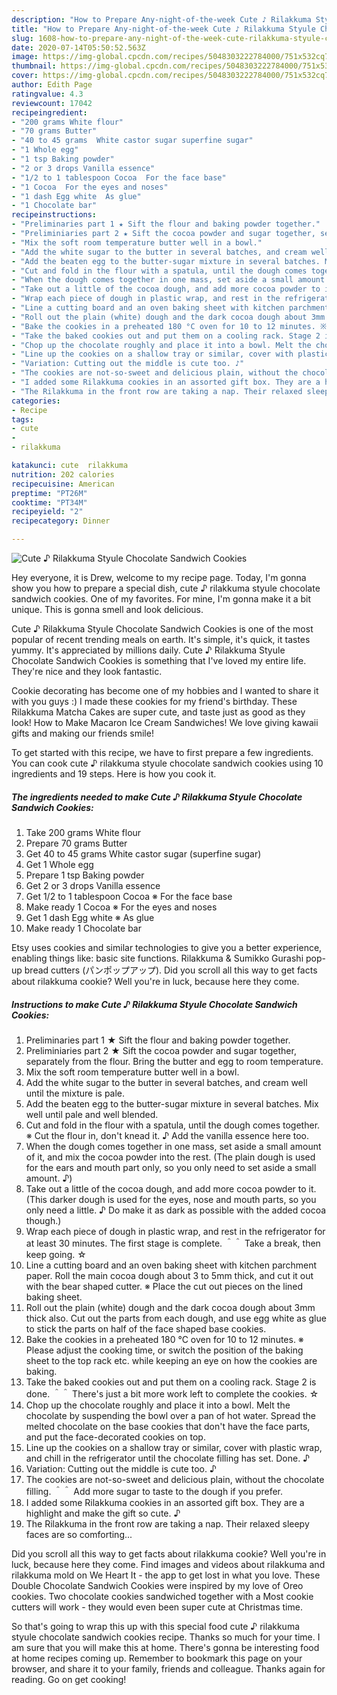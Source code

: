```yaml
---
description: "How to Prepare Any-night-of-the-week Cute ♪ Rilakkuma Styule Chocolate Sandwich Cookies"
title: "How to Prepare Any-night-of-the-week Cute ♪ Rilakkuma Styule Chocolate Sandwich Cookies"
slug: 1608-how-to-prepare-any-night-of-the-week-cute-rilakkuma-styule-chocolate-sandwich-cookies
date: 2020-07-14T05:50:52.563Z
image: https://img-global.cpcdn.com/recipes/5048303222784000/751x532cq70/cute-♪-rilakkuma-styule-chocolate-sandwich-cookies-recipe-main-photo.jpg
thumbnail: https://img-global.cpcdn.com/recipes/5048303222784000/751x532cq70/cute-♪-rilakkuma-styule-chocolate-sandwich-cookies-recipe-main-photo.jpg
cover: https://img-global.cpcdn.com/recipes/5048303222784000/751x532cq70/cute-♪-rilakkuma-styule-chocolate-sandwich-cookies-recipe-main-photo.jpg
author: Edith Page
ratingvalue: 4.3
reviewcount: 17042
recipeingredient:
- "200 grams White flour"
- "70 grams Butter"
- "40 to 45 grams  White castor sugar superfine sugar"
- "1 Whole egg"
- "1 tsp Baking powder"
- "2 or 3 drops Vanilla essence"
- "1/2 to 1 tablespoon Cocoa  For the face base"
- "1 Cocoa  For the eyes and noses"
- "1 dash Egg white  As glue"
- "1 Chocolate bar"
recipeinstructions:
- "Preliminaries part 1 ★ Sift the flour and baking powder together."
- "Preliminiaries part 2 ★ Sift the cocoa powder and sugar together, separately from the flour. Bring the butter and egg to room temperature."
- "Mix the soft room temperature butter well in a bowl."
- "Add the white sugar to the butter in several batches, and cream well until the mixture is pale."
- "Add the beaten egg to the butter-sugar mixture in several batches. Mix well until pale and well blended."
- "Cut and fold in the flour with a spatula, until the dough comes together. ※ Cut the flour in, don&#39;t knead it. ♪ Add the vanilla essence here too."
- "When the dough comes together in one mass, set aside a small amount of it, and mix the cocoa powder into the rest. (The plain dough is used for the ears and mouth part only, so you only need to set aside a small amount. ♪)"
- "Take out a little of the cocoa dough, and add more cocoa powder to it. (This darker dough is used for the eyes, nose and mouth parts, so you only need a little. ♪ Do make it as dark as possible with the added cocoa though.)"
- "Wrap each piece of dough in plastic wrap, and rest in the refrigerator for at least 30 minutes. The first stage is complete. ＾＾  Take a break, then keep going. ☆"
- "Line a cutting board and an oven baking sheet with kitchen parchment paper. Roll the main cocoa dough about 3 to 5mm thick, and cut it out with the bear shaped cutter. ※ Place the cut out pieces on the lined baking sheet."
- "Roll out the plain (white) dough and the dark cocoa dough about 3mm thick also. Cut out the parts from each dough, and use egg white as glue to stick the parts on half of the face shaped base cookies."
- "Bake the cookies in a preheated 180 °C oven for 10 to 12 minutes. ※ Please adjust the cooking time, or switch the position of the baking sheet to the top rack etc. while keeping an eye on how the cookies are baking."
- "Take the baked cookies out and put them on a cooling rack. Stage 2 is done. ＾＾ There&#39;s just a bit more work left to complete the cookies. ☆"
- "Chop up the chocolate roughly and place it into a bowl. Melt the chocolate by suspending the bowl over a pan of hot water. Spread the melted chocolate on the base cookies that don&#39;t have the face parts, and put the face-decorated cookies on top."
- "Line up the cookies on a shallow tray or similar, cover with plastic wrap, and chill in the refrigerator until the chocolate filling has set. Done. ♪"
- "Variation: Cutting out the middle is cute too. ♪"
- "The cookies are not-so-sweet and delicious plain, without the chocolate filling. ＾＾ Add more sugar to taste to the dough if you prefer."
- "I added some Rilakkuma cookies in an assorted gift box. They are a highlight and make the gift so cute. ♪"
- "The Rilakkuma in the front row are taking a nap. Their relaxed sleepy faces are so comforting..."
categories:
- Recipe
tags:
- cute
- 
- rilakkuma

katakunci: cute  rilakkuma 
nutrition: 202 calories
recipecuisine: American
preptime: "PT26M"
cooktime: "PT34M"
recipeyield: "2"
recipecategory: Dinner

---
```



![Cute ♪ Rilakkuma Styule Chocolate Sandwich Cookies](https://img-global.cpcdn.com/recipes/5048303222784000/751x532cq70/cute-♪-rilakkuma-styule-chocolate-sandwich-cookies-recipe-main-photo.jpg)

Hey everyone, it is Drew, welcome to my recipe page. Today, I'm gonna show you how to prepare a special dish, cute ♪ rilakkuma styule chocolate sandwich cookies. One of my favorites. For mine, I'm gonna make it a bit unique. This is gonna smell and look delicious.

Cute ♪ Rilakkuma Styule Chocolate Sandwich Cookies is one of the most popular of recent trending meals on earth. It's simple, it's quick, it tastes yummy. It's appreciated by millions daily. Cute ♪ Rilakkuma Styule Chocolate Sandwich Cookies is something that I've loved my entire life. They're nice and they look fantastic.

Cookie decorating has become one of my hobbies and I wanted to share it with you guys :) I made these cookies for my friend&#39;s birthday. These Rilakkuma Matcha Cakes are super cute, and taste just as good as they look! How to Make Macaron Ice Cream Sandwiches! We love giving kawaii gifts and making our friends smile!


To get started with this recipe, we have to first prepare a few ingredients. You can cook cute ♪ rilakkuma styule chocolate sandwich cookies using 10 ingredients and 19 steps. Here is how you cook it.

<!--inarticleads1-->

##### The ingredients needed to make Cute ♪ Rilakkuma Styule Chocolate Sandwich Cookies:

1. Take 200 grams White flour
1. Prepare 70 grams Butter
1. Get 40 to 45 grams  White castor sugar (superfine sugar)
1. Get 1 Whole egg
1. Prepare 1 tsp Baking powder
1. Get 2 or 3 drops Vanilla essence
1. Get 1/2 to 1 tablespoon Cocoa ※ For the face base
1. Make ready 1 Cocoa ※ For the eyes and noses
1. Get 1 dash Egg white ※ As glue
1. Make ready 1 Chocolate bar


Etsy uses cookies and similar technologies to give you a better experience, enabling things like: basic site functions. Rilakkuma &amp; Sumikko Gurashi pop-up bread cutters (パンポップアップ). Did you scroll all this way to get facts about rilakkuma cookie? Well you&#39;re in luck, because here they come. 

<!--inarticleads2-->

##### Instructions to make Cute ♪ Rilakkuma Styule Chocolate Sandwich Cookies:

1. Preliminaries part 1 ★ Sift the flour and baking powder together.
1. Preliminiaries part 2 ★ Sift the cocoa powder and sugar together, separately from the flour. Bring the butter and egg to room temperature.
1. Mix the soft room temperature butter well in a bowl.
1. Add the white sugar to the butter in several batches, and cream well until the mixture is pale.
1. Add the beaten egg to the butter-sugar mixture in several batches. Mix well until pale and well blended.
1. Cut and fold in the flour with a spatula, until the dough comes together. ※ Cut the flour in, don&#39;t knead it. ♪ Add the vanilla essence here too.
1. When the dough comes together in one mass, set aside a small amount of it, and mix the cocoa powder into the rest. (The plain dough is used for the ears and mouth part only, so you only need to set aside a small amount. ♪)
1. Take out a little of the cocoa dough, and add more cocoa powder to it. (This darker dough is used for the eyes, nose and mouth parts, so you only need a little. ♪ Do make it as dark as possible with the added cocoa though.)
1. Wrap each piece of dough in plastic wrap, and rest in the refrigerator for at least 30 minutes. The first stage is complete. ＾＾  Take a break, then keep going. ☆
1. Line a cutting board and an oven baking sheet with kitchen parchment paper. Roll the main cocoa dough about 3 to 5mm thick, and cut it out with the bear shaped cutter. ※ Place the cut out pieces on the lined baking sheet.
1. Roll out the plain (white) dough and the dark cocoa dough about 3mm thick also. Cut out the parts from each dough, and use egg white as glue to stick the parts on half of the face shaped base cookies.
1. Bake the cookies in a preheated 180 °C oven for 10 to 12 minutes. ※ Please adjust the cooking time, or switch the position of the baking sheet to the top rack etc. while keeping an eye on how the cookies are baking.
1. Take the baked cookies out and put them on a cooling rack. Stage 2 is done. ＾＾ There&#39;s just a bit more work left to complete the cookies. ☆
1. Chop up the chocolate roughly and place it into a bowl. Melt the chocolate by suspending the bowl over a pan of hot water. Spread the melted chocolate on the base cookies that don&#39;t have the face parts, and put the face-decorated cookies on top.
1. Line up the cookies on a shallow tray or similar, cover with plastic wrap, and chill in the refrigerator until the chocolate filling has set. Done. ♪
1. Variation: Cutting out the middle is cute too. ♪
1. The cookies are not-so-sweet and delicious plain, without the chocolate filling. ＾＾ Add more sugar to taste to the dough if you prefer.
1. I added some Rilakkuma cookies in an assorted gift box. They are a highlight and make the gift so cute. ♪
1. The Rilakkuma in the front row are taking a nap. Their relaxed sleepy faces are so comforting...


Did you scroll all this way to get facts about rilakkuma cookie? Well you&#39;re in luck, because here they come. Find images and videos about rilakkuma and rilakkuma mold on We Heart It - the app to get lost in what you love. These Double Chocolate Sandwich Cookies were inspired by my love of Oreo cookies. Two chocolate cookies sandwiched together with a Most cookie cutters will work - they would even been super cute at Christmas time. 

So that's going to wrap this up with this special food cute ♪ rilakkuma styule chocolate sandwich cookies recipe. Thanks so much for your time. I am sure that you will make this at home. There's gonna be interesting food at home recipes coming up. Remember to bookmark this page on your browser, and share it to your family, friends and colleague. Thanks again for reading. Go on get cooking!
